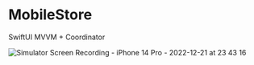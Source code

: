 # MobileStore
SwiftUI MVVM + Coordinator


![Simulator Screen Recording - iPhone 14 Pro - 2022-12-21 at 23 43 16](https://user-images.githubusercontent.com/90044462/209065601-9a9c75a1-076b-44a4-bb78-c2cf2d5bb554.gif)
